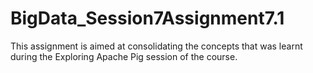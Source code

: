 # BigData_Session7Assignment7.1
This assignment is aimed at consolidating the concepts that was learnt during the Exploring Apache Pig session of the course.
